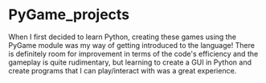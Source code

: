 # PyGame_projects

When I first decided to learn Python, creating these games using the PyGame module was my way of getting introduced to the language!
There is definitely room for improvement in terms of the code's efficiency and the gameplay is quite rudimentary, but learning to create a GUI in Python
and create programs that I can play/interact with was a great experience.

